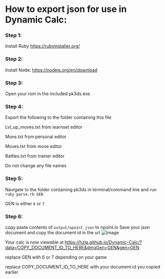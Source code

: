 # How to export json for use in Dynamic Calc:

### Step 1: 
Install Ruby https://rubyinstaller.org/


### Step 2: 
Install Node: https://nodejs.org/en/download


### Step 3: 
Open your rom in the included pk3ds.exe


### Step 4: 
Export the following to the folder containing this file

Lvl_up_moves.txt from learnset editor

Mons.txt from personal editor

Moves.txt from move editor

Battles.txt from trainer editor

Do not change any file names

### Step 5: 
Navigate to the folder containing pk3ds in terminal/command line and run `ruby parse.rb GEN` 

GEN is either `6` or `7`


### Step 6: 
copy paste contents of `output/npoint.json` to npoint.io 
Save your json document and copy the document id in the url 
![image](https://github.com/hzla/pk3ds_for_dynamic_calc/assets/5680299/f8e9dac8-2737-49e9-bce6-914f2bf4a912)

Your calc is now viewable at https://hzla.github.io/Dynamic-Calc/?data=COPY_DOCUMENT_ID_TO_HERE&dmgGen=GEN&gen=GEN

replace GEN with 6 or 7 depending on your game

replace COPY_DOCUMENT_ID_TO_HERE with your document id you copied earlier


